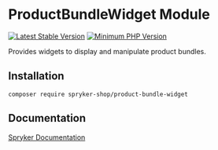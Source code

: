 # ProductBundleWidget Module
[![Latest Stable Version](https://poser.pugx.org/spryker-shop/product-bundle-widget/v/stable.svg)](https://packagist.org/packages/spryker-shop/product-bundle-widget)
[![Minimum PHP Version](https://img.shields.io/badge/php-%3E%3D%208.3-8892BF.svg)](https://php.net/)

Provides widgets to display and manipulate product bundles.

## Installation

```
composer require spryker-shop/product-bundle-widget
```

## Documentation

[Spryker Documentation](https://docs.spryker.com)
